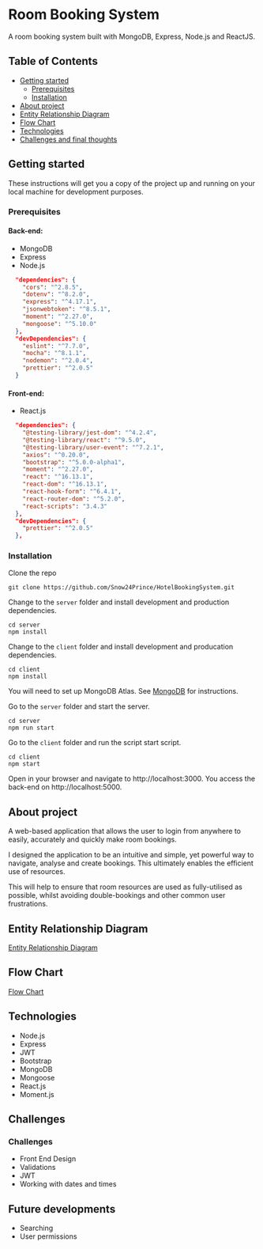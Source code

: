 # Room Booking System
A room booking system built with MongoDB, Express, Node.js and ReactJS.

## Table of Contents

* [Getting started](#getting-started)
  * [Prerequisites](#prerequisites)
  * [Installation](#installation)
* [About project](#about-project)
* [Entity Relationship Diagram](#entity-relationship-diagram)
* [Flow Chart](#flow-chart)
* [Technologies](#technologies)
* [Challenges and final thoughts](#challenges-and-final-thoughts)

## Getting started
These instructions will get you a copy of the project up and running on your local machine for development purposes.
### Prerequisites
#### Back-end:
- MongoDB
- Express
- Node.js

```json
  "dependencies": {
    "cors": "^2.8.5",
    "dotenv": "^8.2.0",
    "express": "^4.17.1",
    "jsonwebtoken": "^8.5.1",
    "moment": "^2.27.0",
    "mongoose": "^5.10.0"
  },
  "devDependencies": {
    "eslint": "^7.7.0",
    "mocha": "^8.1.1",
    "nodemon": "^2.0.4",
    "prettier": "^2.0.5"
  }
```
#### Front-end:
- React.js
```json
  "dependencies": {
    "@testing-library/jest-dom": "^4.2.4",
    "@testing-library/react": "^9.5.0",
    "@testing-library/user-event": "^7.2.1",
    "axios": "^0.20.0",
    "bootstrap": "^5.0.0-alpha1",
    "moment": "^2.27.0",
    "react": "^16.13.1",
    "react-dom": "^16.13.1",
    "react-hook-form": "^6.4.1",
    "react-router-dom": "^5.2.0",
    "react-scripts": "3.4.3"
  },
  "devDependencies": {
    "prettier": "^2.0.5"
  },
```
### Installation
Clone the repo
```
git clone https://github.com/Snow24Prince/HotelBookingSystem.git
```

Change to the `server` folder and install development and production dependencies.

```
cd server
npm install
```

Change to the `client` folder and install development and producation dependencies.
```
cd client
npm install
```

You will need to set up MongoDB Atlas. See [MongoDB](https://docs.mongodb.com/cloud/) for instructions.


Go to the `server` folder and start the server.
```
cd server
npm run start
```

Go to the `client` folder and run the script start script.
```
cd client
npm start
```

Open in your browser and navigate to http://localhost:3000. You access the back-end on http://localhost:5000.

## About project
A web-based application that allows the user to login from anywhere to easily, accurately and quickly make room bookings.

I designed the application to be an intuitive and simple, yet powerful way to navigate, analyse and create bookings. This ultimately enables the efficient use of resources.

This will help to ensure that room resources are used as fully-utilised as possible, whilst avoiding double-bookings and other common user frustrations. 


## Entity Relationship Diagram
[Entity Relationship Diagram](docs/HotelBookingSystem-ERD.png)

## Flow Chart
[Flow Chart](docs/FlowChart.png)

## Technologies
- Node.js
- Express
- JWT
- Bootstrap
- MongoDB
- Mongoose
- React.js
- Moment.js

## Challenges

### Challenges
- Front End Design
- Validations
- JWT
- Working with dates and times

## Future developments
- Searching
- User permissions
